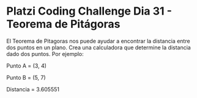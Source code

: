 # Platzi Coding Challenge Dia 31 - Teorema de Pitágoras

El Teorema de Pitagoras nos puede ayudar a encontrar la distancia entre dos puntos en un plano. Crea una calculadora que determine la distancia dado dos puntos. Por ejemplo:

Punto A = (3, 4)

Punto B = (5, 7)

Distancia = 3.605551